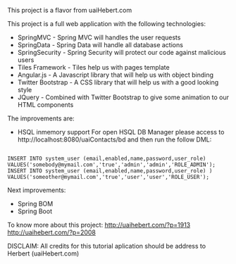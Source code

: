 This project is a flavor from uaiHebert.com



This project is a full web application with the following technologies:
* SpringMVC - Spring MVC will handles the user requests
* SpringData - Spring Data will handle all database actions
* SpringSecurity - Spring Security will protect our code against malicious users
* Tiles Framework - Tiles help us with pages template
* Angular.js - A Javascript library that will help us with object binding
* Twitter Bootstrap - A CSS library that will help us with a good looking style
* JQuery - Combined with Twitter Bootstrap to give some animation to our HTML components



The improvements are:
* HSQL inmemory support
For open HSQL DB Manager please access to http://localhost:8080/uaiContacts/bd
and then run the follow DML:
<code>
INSERT INTO system_user (email,enabled,name,password,user_role) VALUES('somebody@mymail.com','true','admin','admin','ROLE_ADMIN');
INSERT INTO system_user (email,enabled,name,password,user_role) ) VALUES('someother@mymail.com','true','user','user','ROLE_USER');
</code>
    
    
Next improvements:
* Spring BOM
* Spring Boot


To know more about this project:
  http://uaihebert.com/?p=1913
  http://uaihebert.com/?p=2008
  
  
  DISCLAIM: All credits for this tutorial aplication should be address to Herbert (uaiHebert.com)
